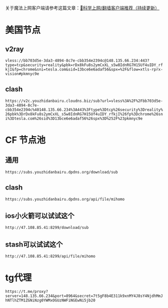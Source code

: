 关于魔法上网客户端请参考这篇文章：[🛜科学上网/翻墙客户端推荐（持续更新）](https://flowershow.youzhidanbairu.cloudns.biz/%F0%9F%9B%9C%E7%A7%91%E5%AD%A6%E4%B8%8A%E7%BD%91/%E7%BF%BB%E5%A2%99%E5%AE%A2%E6%88%B7%E7%AB%AF%E6%8E%A8%E8%8D%90%EF%BC%88%E6%8C%81%E7%BB%AD%E6%9B%B4%E6%96%B0%EF%BC%89)

# 美国节点

## v2ray
`vless://bb703d5e-3da3-4894-8c7e-cbb354e2394c@148.135.66.234:443?type=tcp&security=reality&pbk=rDx8kFu8s2ymCxXL_s5w8IdnRG7H15Uf4uIDY_rfkjI&fp=chrome&sni=tesla.com&sid=13bce6e6adaf56&spx=%2F&flow=xtls-rprx-vision#pkmnyc9e`
## clash
`https://v2c.youzhidanbairu.cloudns.biz/sub?url=vless%3A%2F%2Fbb703d5e-3da3-4894-8c7e-cbb354e2394c%40148.135.66.234%3A443%3Ftype%3Dtcp%26security%3Dreality%26pbk%3DrDx8kFu8s2ymCxXL_s5w8IdnRG7H15Uf4uIDY_rfkjI%26fp%3Dchrome%26sni%3Dtesla.com%26sid%3D13bce6e6adaf56%26spx%3D%252F%23pkmnyc9e`

# CF 节点池

## 通用
`https://subs.youzhidanbairu.dpdns.org/download/sub
`
## clash
`https://subs.youzhidanbairu.dpdns.org/api/file/mihomo
`
## ios小火箭可以试试这个
`http://47.108.85.41:8299/download/sub
`
## stash可以试试这个
`http://47.108.85.41:8299/api/file/mihomo
`

# tg代理

`https://t.me/proxy?server=148.135.66.234&port=8964&secret=7t5gF8b4E311k9xnMY4J8sY4NjdhMmJhNTlhZTM1ZGNiNzg0YWMxOGUzNWFiNGEwNi5jb20`
